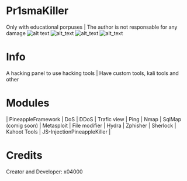 # Pr1smaKiller
Only with educational porpuses | 
The author is not responsable for any damage
![alt text](https://user-images.githubusercontent.com/78761999/152872446-890b0773-cb04-4e07-9a56-80e36fb965d1.png)
![alt_text](http://ForTheBadge.com/images/badges/made-with-python.svg)
![alt_text](https://img.shields.io/badge/Maintained%3F-yes-green.svg)
![alt_text](https://img.shields.io/github/watchers/x04000/Pr1smaKiller.svg)
# Info
A hacking panel to use hacking tools |
Have custom tools, kali tools and other
# Modules
| PineappleFramework |
DoS |
DDoS |
Trafic view |
Ping |
Nmap |
SqlMap (comig soon) |
Metasploit |
File modifier |
Hydra |
Zphisher |
Sherlock |
Kahoot Tools |
JS-InjectionPineappleKiller |
# Credits
Creator and Developer: x04000
